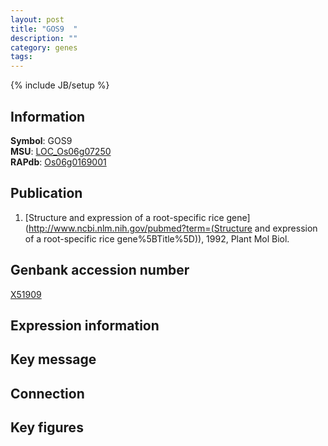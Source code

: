```yaml
---
layout: post
title: "GOS9  "
description: ""
category: genes
tags: 
---
```

{% include JB/setup %}

## Information
__Symbol__: GOS9    
__MSU__: [LOC_Os06g07250](http://rice.plantbiology.msu.edu/cgi-bin/ORF_infopage.cgi?orf=LOC_Os06g07250)  
__RAPdb__: [Os06g0169001](http://rapdb.dna.affrc.go.jp/viewer/gbrowse_details/irgsp1?name=Os06g0169001)  

## Publication
1. [Structure and expression of a root-specific rice gene](http://www.ncbi.nlm.nih.gov/pubmed?term=(Structure and expression of a root-specific rice gene%5BTitle%5D)), 1992, Plant Mol Biol.

## Genbank accession number
[X51909](http://www.ncbi.nlm.nih.gov/nuccore/X51909)

## Expression information

## Key message

## Connection

## Key figures


